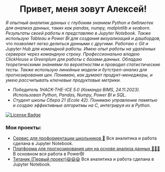 <h1 align="center">
  Привет, меня зовут Алексей!
</h1>
<div align="left">
<i>
Я опытный аналитик данных с глубоким знанием Python и библиотек для анализа данных, таких как pandas, numpy, matplotlib и seaborn. Результаты своей работы я представляю в Jupyter Notebook. Также использую Tableau и Power BI для создания визуализаций и дашбордов, что позволяет легко делиться данными с другими. Работаю с Git и Jupyter Hub для командной работы. Имею опыт работы на удалённых серверах через командную строку. Профессионально владею ClickHouse и Greenplum для работы с базами данных. Обладаю теоретическими знаниями по вероятностям и проводил статистические тесты. Также использую линейные модели и бутстреп-анализ для прогнозирования цен. Понимаю, как думают продукт-менеджеры, и умею рассчитывать ключевые продуктовые метрики.

- Победитель 1HACK-THE-ICE 5.0 (Команда BIMS, 24.11.2023). Использовал Python, Pandas, Numpy, Power BI и SQL.
- Студент школы Сбера 21 (Ecole 42). Понимаю управление памятью и создаю эффективные алгоритмы на C, интегрируя их в Python.
</i>

<a href="https://github.com/WillAgeG/awesome-github-profile-readme/blob/master/LICENSE"><img src="https://img.shields.io/github/license/abhisheknaiidu/awesome-github-profile-readme?color=2b9348" alt="License Badge"/></a>

</div>

### Мои проекты:
  - [Сервис для профориентации школьников 🚀](https://github.com/WillAgeG/hack_lct_2023)
    Вся аналитика и работа сделана в Jupyter Notebook.
  - [Платформа для прогнозирования цен на основе анализа данных 👨🏽‍💻](https://github.com/WillAgeG/ice5_OldSchool)
    В основном вся работа в PowerBI
  - [Титаник (Первый проект)😃😃😃](https://github.com/WillAgeG/titanic_first_project)
    Вся аналитика и работа сделана в Jupyter Notebook.
